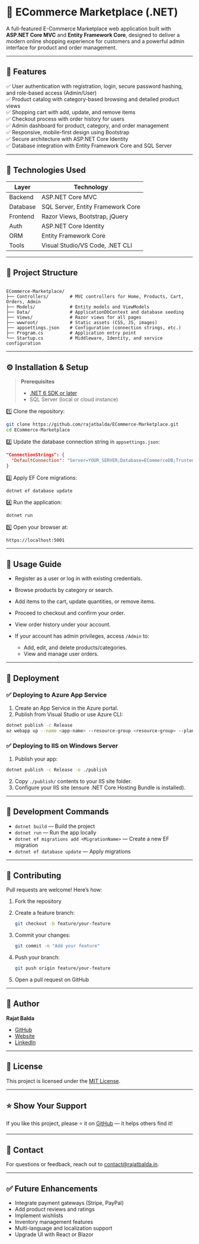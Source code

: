 # 🛒 ECommerce Marketplace (.NET)

A full-featured E-Commerce Marketplace web application built with **ASP.NET Core MVC** and **Entity Framework Core**, designed to deliver a modern online shopping experience for customers and a powerful admin interface for product and order management.

---

## 📌 Features

✅ User authentication with registration, login, secure password hashing, and role-based access (Admin/User)  
✅ Product catalog with category-based browsing and detailed product views  
✅ Shopping cart with add, update, and remove items  
✅ Checkout process with order history for users  
✅ Admin dashboard for product, category, and order management  
✅ Responsive, mobile-first design using Bootstrap  
✅ Secure architecture with ASP.NET Core Identity  
✅ Database integration with Entity Framework Core and SQL Server  

---

## 🚀 Technologies Used

| Layer    | Technology                        |
| -------- | --------------------------------- |
| Backend  | ASP.NET Core MVC                  |
| Database | SQL Server, Entity Framework Core |
| Frontend | Razor Views, Bootstrap, jQuery    |
| Auth     | ASP.NET Core Identity             |
| ORM      | Entity Framework Core             |
| Tools    | Visual Studio/VS Code, .NET CLI   |

---

## 📁 Project Structure

```

ECommerce-Marketplace/
├── Controllers/        # MVC controllers for Home, Products, Cart, Orders, Admin
├── Models/             # Entity models and ViewModels
├── Data/               # ApplicationDbContext and database seeding
├── Views/              # Razor views for all pages
├── wwwroot/            # Static assets (CSS, JS, images)
├── appsettings.json    # Configuration (connection strings, etc.)
├── Program.cs          # Application entry point
└── Startup.cs          # Middleware, Identity, and service configuration

````

---

## ⚙️ Installation & Setup

> **Prerequisites**
> - [.NET 6 SDK or later](https://dotnet.microsoft.com/download)
> - SQL Server (local or cloud instance)

1️⃣ Clone the repository:

```bash
git clone https://github.com/rajatbalda/ECommerce-Marketplace.git
cd ECommerce-Marketplace
````

2️⃣ Update the database connection string in `appsettings.json`:

```json
"ConnectionStrings": {
  "DefaultConnection": "Server=YOUR_SERVER;Database=ECommerceDB;Trusted_Connection=True;MultipleActiveResultSets=true"
}
```

3️⃣ Apply EF Core migrations:

```bash
dotnet ef database update
```

4️⃣ Run the application:

```bash
dotnet run
```

5️⃣ Open your browser at:

```
https://localhost:5001
```

---

## 🧪 Usage Guide

* Register as a user or log in with existing credentials.
* Browse products by category or search.
* Add items to the cart, update quantities, or remove items.
* Proceed to checkout and confirm your order.
* View order history under your account.
* If your account has admin privileges, access `/Admin` to:

  * Add, edit, and delete products/categories.
  * View and manage user orders.

---

## 🚢 Deployment

### ✅ Deploying to Azure App Service

1. Create an App Service in the Azure portal.
2. Publish from Visual Studio or use Azure CLI:

```bash
dotnet publish -c Release
az webapp up --name <app-name> --resource-group <resource-group> --plan <app-service-plan>
```

### ✅ Deploying to IIS on Windows Server

1. Publish your app:

```bash
dotnet publish -c Release -o ./publish
```

2. Copy `./publish/` contents to your IIS site folder.
3. Configure your IIS site (ensure .NET Core Hosting Bundle is installed).

---

## 🧰 Development Commands

* `dotnet build` — Build the project
* `dotnet run` — Run the app locally
* `dotnet ef migrations add <MigrationName>` — Create a new EF migration
* `dotnet ef database update` — Apply migrations

---

## 🙌 Contributing

Pull requests are welcome! Here’s how:

1. Fork the repository

2. Create a feature branch:

   ```bash
   git checkout -b feature/your-feature
   ```

3. Commit your changes:

   ```bash
   git commit -m "Add your feature"
   ```

4. Push your branch:

   ```bash
   git push origin feature/your-feature
   ```

5. Open a pull request on GitHub

---

## 👤 Author

**Rajat Balda**

* [GitHub](https://github.com/rajatbalda)
* [Website](https://rajatbalda.in)
* [LinkedIn](https://linkedin.com/in/rajatbalda)

---

## 📝 License

This project is licensed under the [MIT License](LICENSE).

---

## ⭐️ Show Your Support

If you like this project, please ⭐️ it on [GitHub](https://github.com/rajatbalda/ECommerce-Marketplace) — it helps others find it!

---

## 📧 Contact

For questions or feedback, reach out to [contact@rajatbalda.in](mailto:contact@rajatbalda.in).

---

## ✅ Future Enhancements

* Integrate payment gateways (Stripe, PayPal)
* Add product reviews and ratings
* Implement wishlists
* Inventory management features
* Multi-language and localization support
* Upgrade UI with React or Blazor
